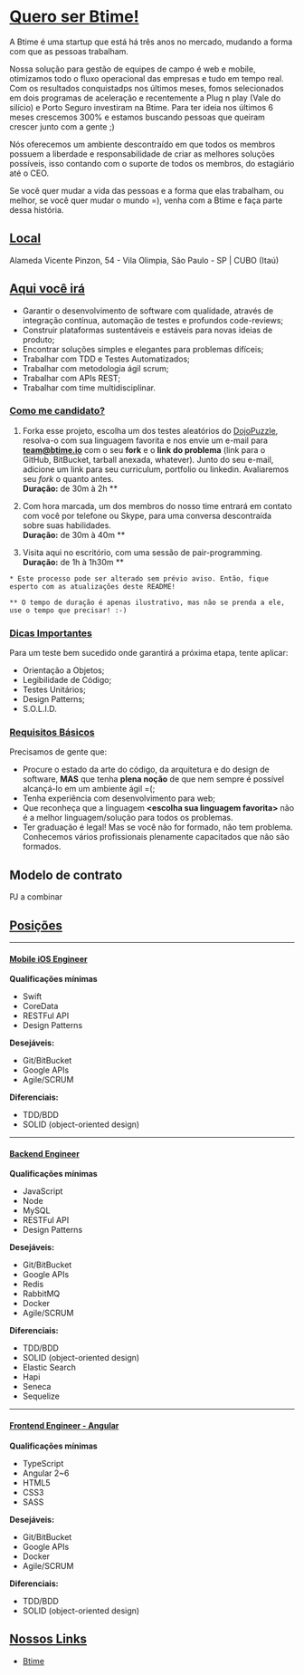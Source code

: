 # [Quero ser Btime!](id:title)

A Btime é uma startup que está há três anos no mercado, mudando a forma com que as pessoas trabalham. 

Nossa solução para gestão de equipes de campo é web e mobile, otimizamos todo o fluxo operacional das empresas e tudo em tempo real. Com os resultados conquistadps nos últimos meses, fomos selecionados em dois programas de aceleração e recentemente a Plug n play (Vale do silício) e Porto Seguro investiram na Btime. Para ter ideia nos últimos 6 meses crescemos 300% e estamos buscando pessoas que queiram crescer junto com a gente ;)

Nós oferecemos um ambiente descontraído em que todos os membros possuem a liberdade e responsabilidade de criar as melhores soluções possíveis, isso contando com o suporte de todos os membros, do estagiário até o CEO.

Se você quer mudar a vida das pessoas e a forma que elas trabalham, ou melhor, se você quer mudar o mundo =), venha com a Btime e faça parte dessa história.

## [Local](id:place)

Alameda Vicente Pinzon, 54 - Vila Olimpia, São Paulo - SP | CUBO (Itaú)

## [Aqui você irá](id:youWill)

- Garantir o desenvolvimento de software com qualidade, através de integração contínua, automação de testes e profundos code-reviews;
- Construir plataformas sustentáveis e estáveis para novas ideias de produto; 
- Encontrar soluções simples e elegantes para problemas difíceis; 
- Trabalhar com TDD e Testes Automatizados; 
- Trabalhar com metodologia ágil scrum;
- Trabalhar com APIs REST;
- Trabalhar com time multidisciplinar.


### [Como me candidato?](id:howDoIApply)
1. Forka esse projeto, escolha um dos testes aleatórios do [DojoPuzzle](http://dojopuzzles.com/), resolva-o com sua linguagem favorita e nos envie um e-mail para **team@btime.io** com o seu **fork** e o **link do problema** (link para o GitHub, BitBucket, tarball anexada, whatever). Junto do seu e-mail, adicione um link para seu curriculum, portfolio ou linkedin. Avaliaremos seu *fork* o quanto antes.<br />
**Duração:** de 30m à 2h **

2. Com hora marcada, um dos membros do nosso time entrará em contato com você por telefone ou Skype, para uma conversa descontraída sobre suas habilidades.<br />
**Duração:** de 30m à 40m **

3. Visita aqui no escritório, com uma sessão de pair-programming.<br />
**Duração:** de 1h à 1h30m **

`* Este processo pode ser alterado sem prévio aviso. Então, fique esperto com as atualizações deste README!`

`** O tempo de duração é apenas ilustrativo, mas não se prenda a ele, use o tempo que precisar! :-)`

### [Dicas Importantes](id:importantTips)
Para um teste bem sucedido onde garantirá a próxima etapa, tente aplicar:

* Orientação a Objetos;
* Legibilidade de Código;
* Testes Unitários;
* Design Patterns;
* S.O.L.I.D.

### [Requisitos Básicos](id:basicRequirements)
Precisamos de gente que:

* Procure o estado da arte do código, da arquitetura e do design de software, **MAS** que tenha **plena noção** de que nem sempre é possível alcançá-lo em um ambiente ágil =(;
* Tenha experiência com desenvolvimento para web;
* Que reconheça que a linguagem **&lt;escolha sua linguagem favorita&gt;** não é a melhor linguagem/solução para todos os problemas.
* Ter graduação é legal! Mas se você não for formado, não tem problema. Conhecemos vários profissionais plenamente capacitados que não são formados.

## Modelo de contrato

PJ a combinar

## [Posições](id:positions)
----
#### [Mobile iOS Engineer](id:MobileiOSPosition)
**Qualificações mínimas**
- Swift
- CoreData
- RESTFul API
- Design Patterns

**Desejáveis:**
- Git/BitBucket
- Google APIs
- Agile/SCRUM

**Diferenciais:**
- TDD/BDD
- SOLID (object-oriented design)
----
#### [Backend Engineer](id:BackendPosition)
**Qualificações mínimas**
- JavaScript
- Node
- MySQL
- RESTFul API
- Design Patterns

**Desejáveis:**
- Git/BitBucket
- Google APIs
- Redis
- RabbitMQ
- Docker
- Agile/SCRUM

**Diferenciais:**
- TDD/BDD
- SOLID (object-oriented design)
- Elastic Search
- Hapi
- Seneca
- Sequelize
----
#### [Frontend Engineer - Angular](id:FrontendPosition)
**Qualificações mínimas**
- TypeScript
- Angular 2~6
- HTML5
- CSS3
- SASS

**Desejáveis:**
- Git/BitBucket
- Google APIs
- Docker
- Agile/SCRUM

**Diferenciais:**
- TDD/BDD
- SOLID (object-oriented design)

## [Nossos Links](id:extraLinks)
* [Btime](https://btime.io)
